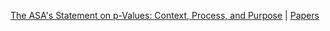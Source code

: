 [The ASA's Statement on p-Values: Context, Process, and Purpose](https://www.amstat.org/asa/files/pdfs/p-valuestatement.pdf) | [Papers](
http://www.stat.yale.edu/~jtc5/238/readings/P%20values%20ASA%20Statement%20with%20commentary.pdf)

